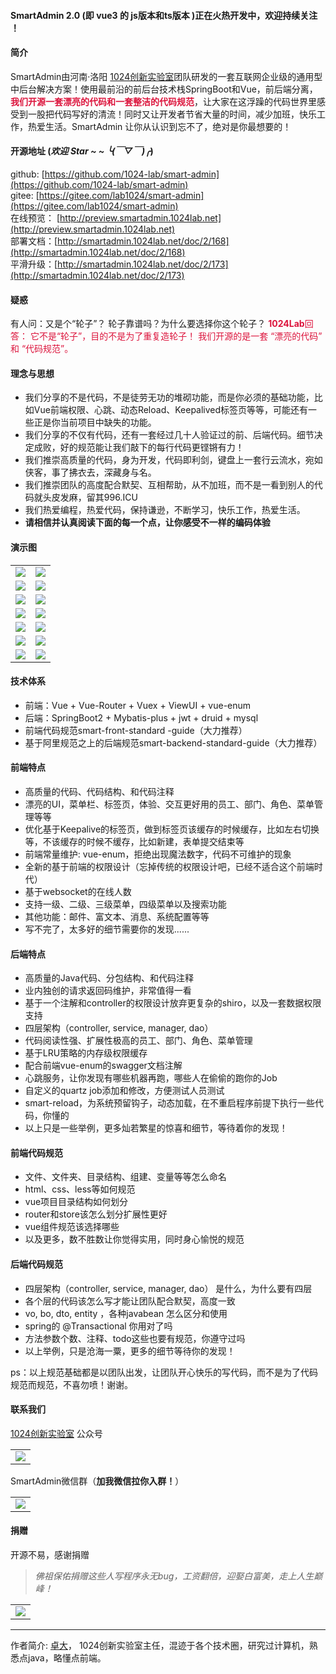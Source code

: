 #### SmartAdmin 2.0 (即 vue3 的 js版本和ts版本 )正在火热开发中，欢迎持续关注 ！
#### 简介
SmartAdmin由河南·洛阳 [1024创新实验室](https://www.1024lab.net/)团队研发的一套互联网企业级的通用型中后台解决方案！使用最前沿的前后台技术栈SpringBoot和Vue，前后端分离，<font color="#DC143C">**我们开源一套漂亮的代码和一套整洁的代码规范**</font>，让大家在这浮躁的代码世界里感受到一股把代码写好的清流！同时又让开发者节省大量的时间，减少加班，快乐工作，热爱生活。SmartAdmin 让你从认识到忘不了，绝对是你最想要的！

#### 开源地址   (*欢迎 Star ~ ~  ╰(￣▽￣)╭*)
github: [https://github.com/1024-lab/smart-admin](https://github.com/1024-lab/smart-admin)  
gitee:  [https://gitee.com/lab1024/smart-admin](https://gitee.com/lab1024/smart-admin)  
在线预览： [http://preview.smartadmin.1024lab.net](http://preview.smartadmin.1024lab.net)  
部署文档：[http://smartadmin.1024lab.net/doc/2/168](http://smartadmin.1024lab.net/doc/2/168)  
平滑升级：[http://smartadmin.1024lab.net/doc/2/173](http://smartadmin.1024lab.net/doc/2/173)

#### 疑惑
有人问：又是个“轮子”？ 轮子靠谱吗？为什么要选择你这个轮子？
<font color="#DC143C">**1024Lab**回答：
它不是“轮子”，目的不是为了重复造轮子！ 我们开源的是一套 “漂亮的代码” 和 “代码规范”。
</font>

#### 理念与思想
- 我们分享的不是代码，不是徒劳无功的堆砌功能，而是你必须的基础功能，比如Vue前端权限、心跳、动态Reload、Keepalived标签页等等，可能还有一些正是你当前项目中缺失的功能。
- 我们分享的不仅有代码，还有一套经过几十人验证过的前、后端代码。细节决定成败，好的规范能让我们敲下的每行代码更铿锵有力！
- 我们推崇高质量的代码，身为开发，代码即利剑，键盘上一套行云流水，宛如侠客，事了拂衣去，深藏身与名。
- 我们推崇团队的高度配合默契、互相帮助，从不加班，而不是一看到别人的代码就头皮发麻，留其996.ICU
- 我们热爱编程，热爱代码，保持谦逊，不断学习，快乐工作，热爱生活。
- **请相信并认真阅读下面的每一个点，让你感受不一样的编码体验**

#### 演示图
<table>
<tr>
  <td><img src="https://images.gitee.com/uploads/images/2020/1208/180453_252f5e9f_5469596.png"/></td>
  <td><img src="https://images.gitee.com/uploads/images/2020/1208/180630_ee5b4f46_5469596.png"/></td>
</tr>
<tr>
  <td><img src="https://images.gitee.com/uploads/images/2020/1208/180737_9363e283_5469596.png"/></td>
  <td><img src="https://images.gitee.com/uploads/images/2020/1208/180802_aefb78f4_5469596.png"/></td>
</tr>
<tr>
  <td><img src="https://images.gitee.com/uploads/images/2020/1208/180821_30fc7aaf_5469596.png")"/></td>
  <td><img src="https://images.gitee.com/uploads/images/2020/1208/180844_01ebd7d2_5469596.png")"/></td>
</tr>
<tr>
  <td><img src="https://images.gitee.com/uploads/images/2020/1208/180902_02c8d838_5469596.png"/></td>
  <td><img src="https://images.gitee.com/uploads/images/2020/1208/180918_ff1f7ff5_5469596.png"/></td>
</tr>
<tr>
  <td><img src="https://images.gitee.com/uploads/images/2020/1208/180938_86b39645_5469596.png"/></td>
  <td><img src="https://images.gitee.com/uploads/images/2020/1208/180956_69e25a9c_5469596.png"/></td>
</tr>
<tr>
  <td><img src="https://images.gitee.com/uploads/images/2020/1208/181013_791d92f0_5469596.png"/></td>
  <td><img src="https://images.gitee.com/uploads/images/2020/1208/181032_9f0dbbee_5469596.png"/></td>
</tr>
<tr>
  <td><img src="https://images.gitee.com/uploads/images/2020/1208/181049_099d0169_5469596.png"/></td>
  <td><img src="https://images.gitee.com/uploads/images/2020/1208/181104_914c457a_5469596.png"/></td>
</tr>
</table>


#### 技术体系
- 前端：Vue + Vue-Router + Vuex + ViewUI + vue-enum
- 后端：SpringBoot2 + Mybatis-plus + jwt + druid + mysql
- 前端代码规范smart-front-standard -guide（大力推荐）
- 基于阿里规范之上的后端规范smart-backend-standard-guide（大力推荐）

#### 前端特点
- 高质量的代码、代码结构、和代码注释
- 漂亮的UI，菜单栏、标签页，体验、交互更好用的员工、部门、角色、菜单管理等等
- 优化基于Keepalive的标签页，做到标签页该缓存的时候缓存，比如左右切换等，不该缓存的时候不缓存，比如新建，表单提交结束等
- 前端常量维护: vue-enum，拒绝出现魔法数字，代码不可维护的现象
- 全新的基于前端的权限设计（忘掉传统的权限设计吧，已经不适合这个前端时代）
- 基于websocket的在线人数
- 支持一级、二级、三级菜单，四级菜单以及搜索功能
- 其他功能：邮件、富文本、消息、系统配置等等
- 写不完了，太多好的细节需要你的发现......

#### 后端特点
- 高质量的Java代码、分包结构、和代码注释
- 业内独创的请求返回码维护，非常值得一看
- 基于一个注解和controller的权限设计放弃更复杂的shiro，以及一套数据权限支持
- 四层架构（controller, service, manager, dao）
- 代码阅读性强、扩展性极高的员工、部门、角色、菜单管理
- 基于LRU策略的内存级权限缓存
- 配合前端vue-enum的swagger文档注解
- 心跳服务，让你发现有哪些机器再跑，哪些人在偷偷的跑你的Job
- 自定义的quartz job添加和修改，方便测试人员测试
- smart-reload，为系统预留钩子，动态加载，在不重启程序前提下执行一些代码，你懂的
- 以上只是一些举例，更多灿若繁星的惊喜和细节，等待着你的发现！

#### 前端代码规范
- 文件、文件夹、目录结构、组建、变量等等怎么命名
- html、css、less等如何规范
- vue项目目录结构如何划分
- router和store该怎么划分扩展性更好
- vue组件规范该选择哪些
- 以及更多，数不胜数让你觉得实用，同时身心愉悦的规范

#### 后端代码规范
- 四层架构（controller, service, manager, dao） 是什么，为什么要有四层
- 各个层的代码该怎么写才能让团队配合默契，高度一致
- vo, bo, dto, entity ，各种javabean 怎么区分和使用
- spring的 @Transactional 你用对了吗
- 方法参数个数、注释、todo这些也要有规范，你遵守过吗
- 以上举例，只是沧海一粟，更多的细节等待你的发现！

ps：以上规范基础都是以团队出发，让团队开心快乐的写代码，而不是为了代码规范而规范，不喜勿喷！谢谢。

#### 联系我们

[1024创新实验室](https://www.1024lab.net/)
公众号
<table>
<tr>
  <td><img src="https://images.gitee.com/uploads/images/2021/0305/210257_cd96d824_5469596.jpeg"/></td>
</tr>
</table>

SmartAdmin微信群（**加我微信拉你入群！**）

<table>
<tr>
  <td><img src="https://images.gitee.com/uploads/images/2020/1208/181125_2ab89aa9_5469596.jpeg"/></td>
</tr>
</table>





#### 捐赠
开源不易，感谢捐赠
>*佛祖保佑捐赠这些人写程序永无bug，工资翻倍，迎娶白富美，走上人生巅峰！*
<table>
<tr>
  <td><img src="https://images.gitee.com/uploads/images/2020/1208/181143_b6804a87_5469596.jpeg"/></td>
</tr>
</table>

---
作者简介:
[卓大](https://zhuoluodada.cn)， 1024创新实验室主任，混迹于各个技术圈，研究过计算机，熟悉点java，略懂点前端。
